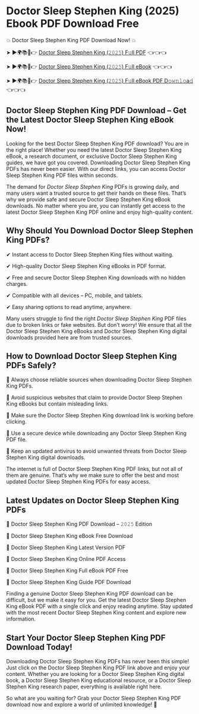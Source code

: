 # Doctor Sleep Stephen King (2025) Ebook PDF Download Free

💥 Doctor Sleep Stephen King PDF Download Now! 💥

➤ ►🌍📚📱👉 [Doctor Sleep Stephen King (𝟸𝟶𝟸𝟻) F𝚞ll PDF](https://getpdf.xyz/doctor-sleep-stephen-king) 👈👈👈


➤ ►🌍📚📱👉 [Doctor Sleep Stephen King (𝟸𝟶𝟸𝟻) F𝚞ll eBook](https://getpdf.xyz/doctor-sleep-stephen-king) 👈👈👈


➤ ►🌍📚📱👉 [Doctor Sleep Stephen King (𝟸𝟶𝟸𝟻) F𝚞ll eBook PDF D𝚘𝚠𝚗𝚕𝚘a𝚍](https://getpdf.xyz/doctor-sleep-stephen-king) 👈👈👈


## Doctor Sleep Stephen King PDF Download – Get the Latest Doctor Sleep Stephen King eBook Now!

Looking for the best Doctor Sleep Stephen King PDF download? You are in the right place! Whether you need the latest Doctor Sleep Stephen King eBook, a research document, or exclusive Doctor Sleep Stephen King guides, we have got you covered. Downloading Doctor Sleep Stephen King PDFs has never been easier. With our direct links, you can access Doctor Sleep Stephen King PDF files within seconds.

The demand for *Doctor Sleep Stephen King* PDFs is growing daily, and many users want a trusted source to get their hands on these files. That’s why we provide safe and secure Doctor Sleep Stephen King eBook downloads. No matter where you are, you can instantly get access to the latest Doctor Sleep Stephen King PDF online and enjoy high-quality content.

## Why Should You Download Doctor Sleep Stephen King PDFs?

✔ Instant access to Doctor Sleep Stephen King files without waiting.

✔ High-quality Doctor Sleep Stephen King eBooks in PDF format.

✔ Free and secure Doctor Sleep Stephen King downloads with no hidden charges.

✔ Compatible with all devices – PC, mobile, and tablets.

✔ Easy sharing options to read anytime, anywhere.

Many users struggle to find the right *Doctor Sleep Stephen King* PDF files due to broken links or fake websites. But don’t worry! We ensure that all the Doctor Sleep Stephen King eBooks and Doctor Sleep Stephen King digital downloads provided here are from trusted sources.

## How to Download Doctor Sleep Stephen King PDFs Safely?

📌 Always choose reliable sources when downloading Doctor Sleep Stephen King PDFs.

📌 Avoid suspicious websites that claim to provide Doctor Sleep Stephen King eBooks but contain misleading links.

📌 Make sure the Doctor Sleep Stephen King download link is working before clicking.

📌 Use a secure device while downloading any Doctor Sleep Stephen King PDF file.

📌 Keep an updated antivirus to avoid unwanted threats from Doctor Sleep Stephen King digital downloads.

The internet is full of Doctor Sleep Stephen King PDF links, but not all of them are genuine. That’s why we make sure to offer the best and most updated Doctor Sleep Stephen King PDFs for easy access.

## Latest Updates on Doctor Sleep Stephen King PDFs

🔹 Doctor Sleep Stephen King PDF Download – 𝟸𝟶𝟸𝟻 Edition

🔹 Doctor Sleep Stephen King eBook Free Download

🔹 Doctor Sleep Stephen King Latest Version PDF

🔹 Doctor Sleep Stephen King Online PDF Access

🔹 Doctor Sleep Stephen King Full eBook PDF Free

🔹 Doctor Sleep Stephen King Guide PDF Download

Finding a genuine Doctor Sleep Stephen King PDF download can be difficult, but we make it easy for you. Get the latest Doctor Sleep Stephen King eBook PDF with a single click and enjoy reading anytime. Stay updated with the most recent Doctor Sleep Stephen King content and explore new information.

## Start Your Doctor Sleep Stephen King PDF Download Today!

Downloading Doctor Sleep Stephen King PDFs has never been this simple! Just click on the Doctor Sleep Stephen King PDF link above and enjoy your content. Whether you are looking for a Doctor Sleep Stephen King digital book, a Doctor Sleep Stephen King educational resource, or a Doctor Sleep Stephen King research paper, everything is available right here.

So what are you waiting for? Grab your Doctor Sleep Stephen King PDF download now and explore a world of unlimited knowledge! 🚀